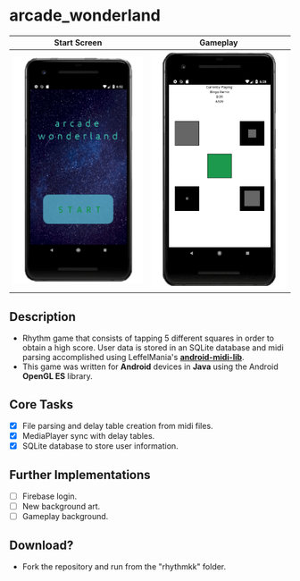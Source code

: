 # arcade_wonderland

| Start Screen | Gameplay |
---------------- | ----------------
| ![alt text](https://github.com/kabicin/arcade_wonderland/blob/master/img/aw1.png) | ![alt text](https://github.com/kabicin/arcade_wonderland/blob/master/img/aw2.png) |

## Description
- Rhythm game that consists of tapping 5 different squares in order to obtain a high score. User data is stored in an SQLite database and midi parsing accomplished using LeffelMania's [<b>android-midi-lib</b>](https://github.com/LeffelMania/android-midi-lib).
- This game was written for <b>Android</b> devices in <b>Java</b> using the Android <b>OpenGL ES</b> library.

## Core Tasks
- [x] File parsing and delay table creation from midi files.
- [x] MediaPlayer sync with delay tables.
- [x] SQLite database to store user information.

## Further Implementations
- [ ] Firebase login.
- [ ] New background art.
- [ ] Gameplay background.

## Download?
- Fork the repository and run from the "rhythmkk" folder.
